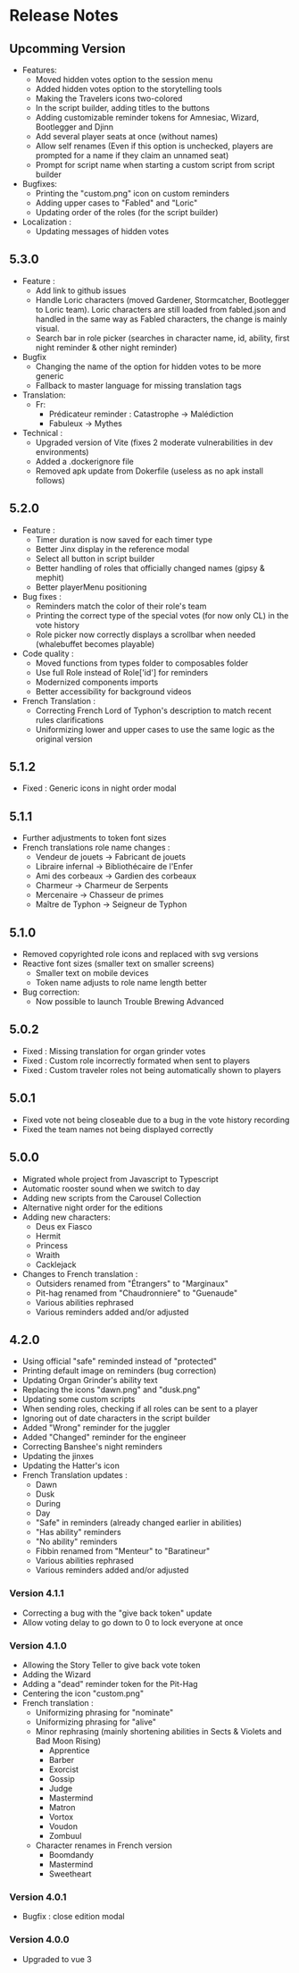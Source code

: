 # Release Notes

## Upcomming Version
- Features:
  - Moved hidden votes option to the session menu
  - Added hidden votes option to the storytelling tools
  - Making the Travelers icons two-colored
  - In the script builder, adding titles to the buttons
  - Adding customizable reminder tokens for Amnesiac, Wizard, Bootlegger and Djinn
  - Add several player seats at once (without names)
  - Allow self renames (Even if this option is unchecked, players are prompted for a name if they claim an unnamed seat)
  - Prompt for script name when starting a custom script from script builder
- Bugfixes:
  - Printing the "custom.png" icon on custom reminders
  - Adding upper cases to "Fabled" and "Loric"
  - Updating order of the roles (for the script builder)
- Localization :
  - Updating messages of hidden votes

## 5.3.0
- Feature :
  - Add link to github issues
  - Handle Loric characters (moved Gardener, Stormcatcher, Bootlegger to Loric team). Loric characters are still loaded from fabled.json and handled in the same way as Fabled characters, the change is mainly visual.
  - Search bar in role picker (searches in character name, id, ability, first night reminder & other night reminder)
- Bugfix
  - Changing the name of the option for hidden votes to be more generic
  - Fallback to master language for missing translation tags
- Translation:
  - Fr:
    - Prédicateur reminder : Catastrophe -> Malédiction
    - Fabuleux -> Mythes
- Technical :
  - Upgraded version of Vite (fixes 2 moderate vulnerabilities in dev environments)
  - Added a .dockerignore file
  - Removed apk update from Dokerfile (useless as no apk install follows)

## 5.2.0
- Feature :
  - Timer duration is now saved for each timer type
  - Better Jinx display in the reference modal
  - Select all button in script builder
  - Better handling of roles that officially changed names (gipsy & mephit)
  - Better playerMenu positioning
- Bug fixes :
  - Reminders match the color of their role's team
  - Printing the correct type of the special votes (for now only CL) in the vote history
  - Role picker now correctly displays a scrollbar when needed (whalebuffet becomes playable)
- Code quality :
  - Moved functions from types folder to composables folder
  - Use full Role instead of Role['id'] for reminders
  - Modernized components imports
  - Better accessibility for background videos
- French Translation :
  - Correcting French Lord of Typhon's description to match recent rules clarifications
  - Uniformizing lower and upper cases to use the same logic as the original version

## 5.1.2
- Fixed : Generic icons in night order modal

## 5.1.1
- Further adjustments to token font sizes
- French translations role name changes :
  - Vendeur de jouets -> Fabricant de jouets
  - Libraire infernal -> Bibliothécaire de l'Enfer
  - Ami des corbeaux -> Gardien des corbeaux
  - Charmeur -> Charmeur de Serpents
  - Mercenaire -> Chasseur de primes
  - Maître de Typhon -> Seigneur de Typhon

## 5.1.0
- Removed copyrighted role icons and replaced with svg versions
- Reactive font sizes (smaller text on smaller screens)
  - Smaller text on mobile devices
  - Token name adjusts to role name length better
- Bug correction:
  - Now possible to launch Trouble Brewing Advanced

## 5.0.2
- Fixed : Missing translation for organ grinder votes
- Fixed : Custom role incorrectly formated when sent to players
- Fixed : Custom traveler roles not being automatically shown to players

## 5.0.1
- Fixed vote not being closeable due to a bug in the vote history recording
- Fixed the team names not being displayed correctly

## 5.0.0
- Migrated whole project from Javascript to Typescript
- Automatic rooster sound when we switch to day
- Adding new scripts from the Carousel Collection
- Alternative night order for the editions
- Adding new characters:
  - Deus ex Fiasco
  - Hermit
  - Princess
  - Wraith
  - Cacklejack
- Changes to French translation :
  - Outsiders renamed from "Étrangers" to "Marginaux"
  - Pit-hag renamed from "Chaudronniere" to "Guenaude"
  - Various abilities rephrased
  - Various reminders added and/or adjusted

## 4.2.0
- Using official "safe" reminded instead of "protected"
- Printing default image on reminders (bug correction)
- Updating Organ Grinder's ability text
- Replacing the icons "dawn.png" and "dusk.png"
- Updating some custom scripts
- When sending roles, checking if all roles can be sent to a player
- Ignoring out of date characters in the script builder
- Added "Wrong" reminder for the juggler
- Added "Changed" reminder for the engineer
- Correcting Banshee's night reminders
- Updating the jinxes
- Updating the Hatter's icon
- French Translation updates :
  - Dawn
  - Dusk
  - During
  - Day
  - "Safe" in reminders (already changed earlier in abilities)
  - "Has ability" reminders
  - "No ability" reminders
  - Fibbin renamed from "Menteur" to "Baratineur"
  - Various abilities rephrased
  - Various reminders added and/or adjusted

### Version 4.1.1
- Correcting a bug with the "give back token" update
- Allow voting delay to go down to 0 to lock everyone at once

### Version 4.1.0
- Allowing the Story Teller to give back vote token
- Adding the Wizard
- Adding a "dead" reminder token for the Pit-Hag
- Centering the icon "custom.png"
- French translation :
  - Uniformizing phrasing for "nominate"
  - Uniformizing phrasing for "alive"
  - Minor rephrasing (mainly shortening abilities in Sects & Violets and Bad Moon Rising)
    - Apprentice
    - Barber
    - Exorcist
    - Gossip
    - Judge
    - Mastermind
    - Matron
    - Vortox
    - Voudon
    - Zombuul
  - Character renames in French version
    - Boomdandy
    - Mastermind
    - Sweetheart

### Version 4.0.1
- Bugfix : close edition modal

### Version 4.0.0
- Upgraded to vue 3
